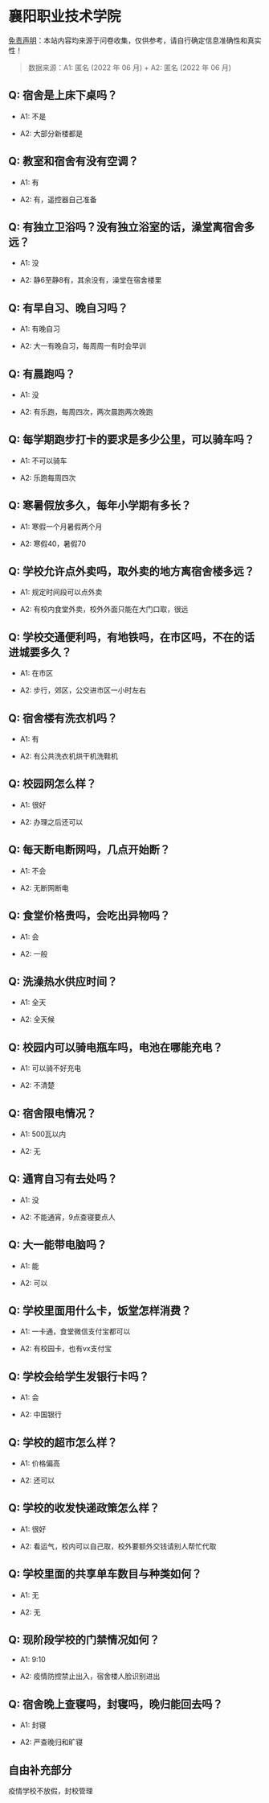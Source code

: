 # 襄阳职业技术学院

[免责声明](https://colleges.chat/#_3)：本站内容均来源于问卷收集，仅供参考，请自行确定信息准确性和真实性！

> 数据来源：A1: 匿名 (2022 年 06 月) + A2: 匿名 (2022 年 06 月)

## Q: 宿舍是上床下桌吗？

- A1: 不是

- A2: 大部分新楼都是

## Q: 教室和宿舍有没有空调？

- A1: 有

- A2: 有，遥控器自己准备

## Q: 有独立卫浴吗？没有独立浴室的话，澡堂离宿舍多远？

- A1: 没

- A2: 静6至静8有，其余没有，澡堂在宿舍楼里

## Q: 有早自习、晚自习吗？

- A1: 有晚自习

- A2: 大一有晚自习，每周周一有时会早训

## Q: 有晨跑吗？

- A1: 没

- A2: 有乐跑，每周四次，两次晨跑两次晚跑

## Q: 每学期跑步打卡的要求是多少公里，可以骑车吗？

- A1: 不可以骑车

- A2: 乐跑每周四次

## Q: 寒暑假放多久，每年小学期有多长？

- A1: 寒假一个月暑假两个月

- A2: 寒假40，暑假70

## Q: 学校允许点外卖吗，取外卖的地方离宿舍楼多远？

- A1: 规定时间段可以点外卖

- A2: 有校内食堂外卖，校外外面只能在大门口取，很远

## Q: 学校交通便利吗，有地铁吗，在市区吗，不在的话进城要多久？

- A1: 在市区

- A2: 步行，郊区，公交进市区一小时左右

## Q: 宿舍楼有洗衣机吗？

- A1: 有

- A2: 有公共洗衣机烘干机洗鞋机

## Q: 校园网怎么样？

- A1: 很好

- A2: 办理之后还可以

## Q: 每天断电断网吗，几点开始断？

- A1: 不会

- A2: 无断网断电

## Q: 食堂价格贵吗，会吃出异物吗？

- A1: 会

- A2: 一般

## Q: 洗澡热水供应时间？

- A1: 全天

- A2: 全天候

## Q: 校园内可以骑电瓶车吗，电池在哪能充电？

- A1: 可以骑不好充电

- A2: 不清楚

## Q: 宿舍限电情况？

- A1: 500瓦以内

- A2: 无

## Q: 通宵自习有去处吗？

- A1: 没

- A2: 不能通宵，9点查寝要点人

## Q: 大一能带电脑吗？

- A1: 能

- A2: 可以

## Q: 学校里面用什么卡，饭堂怎样消费？

- A1: 一卡通，食堂微信支付宝都可以

- A2: 有校园卡，也有vx支付宝

## Q: 学校会给学生发银行卡吗？

- A1: 会

- A2: 中国银行

## Q: 学校的超市怎么样？

- A1: 价格偏高

- A2: 还可以

## Q: 学校的收发快递政策怎么样？

- A1: 很好

- A2: 看运气，校内可以自己取，校外要额外交钱请别人帮忙代取

## Q: 学校里面的共享单车数目与种类如何？

- A1: 无

- A2: 无

## Q: 现阶段学校的门禁情况如何？

- A1: 9:10

- A2: 疫情防控禁止出入，宿舍楼人脸识别进出

## Q: 宿舍晚上查寝吗，封寝吗，晚归能回去吗？

- A1: 封寝

- A2: 严查晚归和旷寝

## 自由补充部分

疫情学校不放假，封校管理